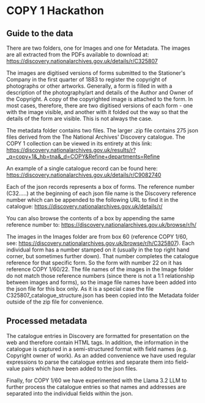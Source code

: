 # COPY 1 Hackathon

## Guide to the data
There are two folders, one for Images and one for Metadata. The images are all extracted from the PDFs available to download at: https://discovery.nationalarchives.gov.uk/details/r/C325807

The images are digitised versions of forms submitted to the Stationer's Company in the first quarter of 1883 to register the copyright of photographs or other artworks. Generally, a form is filled in with a description of the photography/art and details of the Author and Owner of the Copyright. A copy of the copyrighted image is attached to the form. In most cases, therefore, there are two digitised versions of each form - one with the image visible, and another with it folded out the way so that the details of the form are visible. This is not always the case.

The metadata folder contains two files. The larger .zip file contains 275 json files derived from the The National Archives' Discovery catalogue. The COPY 1 collection can be viewed in its entirety at this link: https://discovery.nationalarchives.gov.uk/results/r?_q=copy+1&_hb=tna&_d=COPY&Refine+departments=Refine

An example of a single catalogue record can be found here: https://discovery.nationalarchives.gov.uk/details/r/C9082740

Each of the json records represents a box of forms. The reference number (C32.....) at the beginning of each json file name is the Discovery reference number which can be appended to the following URL to find it in the catalogue: https://discovery.nationalarchives.gov.uk/details/r/

You can also browse the contents of a box by appending the same reference number to: https://discovery.nationalarchives.gov.uk/browse/r/h/

The images in the Images folder are from box 60 (reference COPY 1/60, see: https://discovery.nationalarchives.gov.uk/browse/r/h/C325807). Each individual form has a number stamped on it (usually in the top right hand corner, but sometimes further down). That number completes the catalogue reference for that specific form. So the form with number 22 on it has reference COPY 1/60/22. The file names of the images in the Image folder do not match those reference numbers (since there is not a 1:1 relationship between images and forms), so the image file names have been added into the json file for this box only. As it is a special case the file C325807_catalogue_structure.json has been copied into the Metadata folder outside of the zip file for convenience.

## Processed metadata

The catalogue entries in Discovery are formatted for presentation on the web and therefore contain HTML tags. In addition, the information in the catalogue is captured in a semi-structured format with field names (e.g. Copyright owner of work). As an added convenience we have used regular expressions to parse the catalogue entries and separate them into field-value pairs which have been added to the json files.

Finally, for COPY 1/60 we have experimented with the Llama 3.2 LLM to further process the catalogue entries so that names and addresses are separated into the individual fields within the json.
